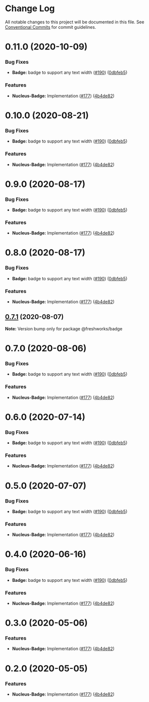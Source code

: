 # Change Log

All notable changes to this project will be documented in this file.
See [Conventional Commits](https://conventionalcommits.org) for commit guidelines.

# 0.11.0 (2020-10-09)


### Bug Fixes

* **Badge:** badge to support any text width ([#190](https://github.com/freshdesk/nucleus/issues/190)) ([0dbfeb5](https://github.com/freshdesk/nucleus/commit/0dbfeb5abb34fbf875bc9f6001d2bde558b3934a))


### Features

* **Nucleus-Badge:** Implementation  ([#177](https://github.com/freshdesk/nucleus/issues/177)) ([4b4de82](https://github.com/freshdesk/nucleus/commit/4b4de828b6e68a63194ff98e4ad08221ae1df535))





# 0.10.0 (2020-08-21)


### Bug Fixes

* **Badge:** badge to support any text width ([#190](https://github.com/freshdesk/nucleus/issues/190)) ([0dbfeb5](https://github.com/freshdesk/nucleus/commit/0dbfeb5abb34fbf875bc9f6001d2bde558b3934a))


### Features

* **Nucleus-Badge:** Implementation  ([#177](https://github.com/freshdesk/nucleus/issues/177)) ([4b4de82](https://github.com/freshdesk/nucleus/commit/4b4de828b6e68a63194ff98e4ad08221ae1df535))





# 0.9.0 (2020-08-17)


### Bug Fixes

* **Badge:** badge to support any text width ([#190](https://github.com/freshdesk/nucleus/issues/190)) ([0dbfeb5](https://github.com/freshdesk/nucleus/commit/0dbfeb5abb34fbf875bc9f6001d2bde558b3934a))


### Features

* **Nucleus-Badge:** Implementation  ([#177](https://github.com/freshdesk/nucleus/issues/177)) ([4b4de82](https://github.com/freshdesk/nucleus/commit/4b4de828b6e68a63194ff98e4ad08221ae1df535))





# 0.8.0 (2020-08-17)


### Bug Fixes

* **Badge:** badge to support any text width ([#190](https://github.com/freshdesk/nucleus/issues/190)) ([0dbfeb5](https://github.com/freshdesk/nucleus/commit/0dbfeb5abb34fbf875bc9f6001d2bde558b3934a))


### Features

* **Nucleus-Badge:** Implementation  ([#177](https://github.com/freshdesk/nucleus/issues/177)) ([4b4de82](https://github.com/freshdesk/nucleus/commit/4b4de828b6e68a63194ff98e4ad08221ae1df535))





## [0.7.1](https://github.com/freshdesk/nucleus/compare/@freshworks/badge@0.7.0...@freshworks/badge@0.7.1) (2020-08-07)

**Note:** Version bump only for package @freshworks/badge





# 0.7.0 (2020-08-06)


### Bug Fixes

* **Badge:** badge to support any text width ([#190](https://github.com/freshdesk/nucleus/issues/190)) ([0dbfeb5](https://github.com/freshdesk/nucleus/commit/0dbfeb5abb34fbf875bc9f6001d2bde558b3934a))


### Features

* **Nucleus-Badge:** Implementation  ([#177](https://github.com/freshdesk/nucleus/issues/177)) ([4b4de82](https://github.com/freshdesk/nucleus/commit/4b4de828b6e68a63194ff98e4ad08221ae1df535))





# 0.6.0 (2020-07-14)


### Bug Fixes

* **Badge:** badge to support any text width ([#190](https://github.com/freshdesk/nucleus/issues/190)) ([0dbfeb5](https://github.com/freshdesk/nucleus/commit/0dbfeb5abb34fbf875bc9f6001d2bde558b3934a))


### Features

* **Nucleus-Badge:** Implementation  ([#177](https://github.com/freshdesk/nucleus/issues/177)) ([4b4de82](https://github.com/freshdesk/nucleus/commit/4b4de828b6e68a63194ff98e4ad08221ae1df535))





# 0.5.0 (2020-07-07)


### Bug Fixes

* **Badge:** badge to support any text width ([#190](https://github.com/freshdesk/nucleus/issues/190)) ([0dbfeb5](https://github.com/freshdesk/nucleus/commit/0dbfeb5abb34fbf875bc9f6001d2bde558b3934a))


### Features

* **Nucleus-Badge:** Implementation  ([#177](https://github.com/freshdesk/nucleus/issues/177)) ([4b4de82](https://github.com/freshdesk/nucleus/commit/4b4de828b6e68a63194ff98e4ad08221ae1df535))





# 0.4.0 (2020-06-16)


### Bug Fixes

* **Badge:** badge to support any text width ([#190](https://github.com/freshdesk/nucleus/issues/190)) ([0dbfeb5](https://github.com/freshdesk/nucleus/commit/0dbfeb5abb34fbf875bc9f6001d2bde558b3934a))


### Features

* **Nucleus-Badge:** Implementation  ([#177](https://github.com/freshdesk/nucleus/issues/177)) ([4b4de82](https://github.com/freshdesk/nucleus/commit/4b4de828b6e68a63194ff98e4ad08221ae1df535))





# 0.3.0 (2020-05-06)


### Features

* **Nucleus-Badge:** Implementation  ([#177](https://github.com/freshdesk/nucleus/issues/177)) ([4b4de82](https://github.com/freshdesk/nucleus/commit/4b4de828b6e68a63194ff98e4ad08221ae1df535))





# 0.2.0 (2020-05-05)


### Features

* **Nucleus-Badge:** Implementation  ([#177](https://github.com/freshdesk/nucleus/issues/177)) ([4b4de82](https://github.com/freshdesk/nucleus/commit/4b4de828b6e68a63194ff98e4ad08221ae1df535))
